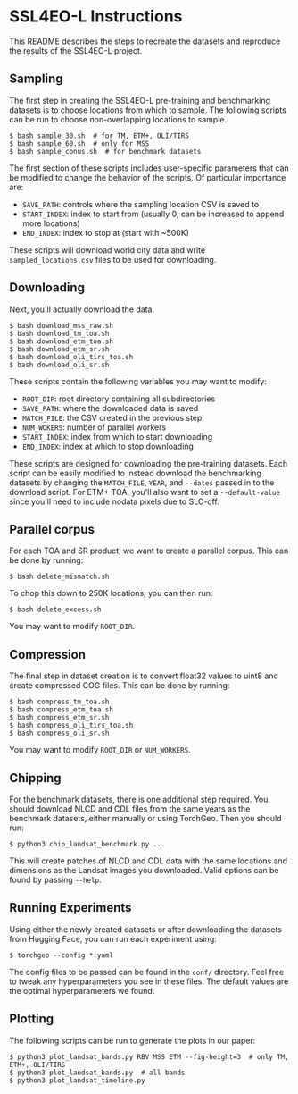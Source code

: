 # SSL4EO-L Instructions

This README describes the steps to recreate the datasets and reproduce the results of the SSL4EO-L project.

## Sampling

The first step in creating the SSL4EO-L pre-training and benchmarking datasets is to choose locations from which to sample. The following scripts can be run to choose non-overlapping locations to sample.

```console
$ bash sample_30.sh  # for TM, ETM+, OLI/TIRS
$ bash sample_60.sh  # only for MSS
$ bash sample_conus.sh  # for benchmark datasets
```

The first section of these scripts includes user-specific parameters that can be modified to change the behavior of the scripts. Of particular importance are:

* `SAVE_PATH`: controls where the sampling location CSV is saved to
* `START_INDEX`: index to start from (usually 0, can be increased to append more locations)
* `END_INDEX`: index to stop at (start with ~500K)

These scripts will download world city data and write `sampled_locations.csv` files to be used for downloading.

## Downloading

Next, you'll actually download the data.

```console
$ bash download_mss_raw.sh
$ bash download_tm_toa.sh
$ bash download_etm_toa.sh
$ bash download_etm_sr.sh
$ bash download_oli_tirs_toa.sh
$ bash download_oli_sr.sh
```

These scripts contain the following variables you may want to modify:

* `ROOT_DIR`: root directory containing all subdirectories
* `SAVE_PATH`: where the downloaded data is saved
* `MATCH_FILE`: the CSV created in the previous step
* `NUM_WOKERS`: number of parallel workers
* `START_INDEX`: index from which to start downloading
* `END_INDEX`: index at which to stop downloading

These scripts are designed for downloading the pre-training datasets. Each script can be easily modified to instead download the benchmarking datasets by changing the `MATCH_FILE`, `YEAR`, and `--dates` passed in to the download script. For ETM+ TOA, you'll also want to set a `--default-value` since you'll need to include nodata pixels due to SLC-off.

## Parallel corpus

For each TOA and SR product, we want to create a parallel corpus. This can be done by running:

```console
$ bash delete_mismatch.sh
```

To chop this down to 250K locations, you can then run:

```console
$ bash delete_excess.sh
```

You may want to modify `ROOT_DIR`.

## Compression

The final step in dataset creation is to convert float32 values to uint8 and create compressed COG files. This can be done by running:

```console
$ bash compress_tm_toa.sh
$ bash compress_etm_toa.sh
$ bash compress_etm_sr.sh
$ bash compress_oli_tirs_toa.sh
$ bash compress_oli_sr.sh
```

You may want to modify `ROOT_DIR` or `NUM_WORKERS`.

## Chipping

For the benchmark datasets, there is one additional step required. You should download NLCD and CDL files from the same years as the benchmark datasets, either manually or using TorchGeo. Then you should run:

```console
$ python3 chip_landsat_benchmark.py ...
```

This will create patches of NLCD and CDL data with the same locations and dimensions as the Landsat images you downloaded. Valid options can be found by passing `--help`.

## Running Experiments

Using either the newly created datasets or after downloading the datasets from Hugging Face, you can run each experiment using:

```console
$ torchgeo --config *.yaml
```

The config files to be passed can be found in the `conf/` directory. Feel free to tweak any hyperparameters you see in these files. The default values are the optimal hyperparameters we found.

## Plotting

The following scripts can be run to generate the plots in our paper:

```console
$ python3 plot_landsat_bands.py RBV MSS ETM --fig-height=3  # only TM, ETM+, OLI/TIRS
$ python3 plot_landsat_bands.py  # all bands
$ python3 plot_landsat_timeline.py
```
